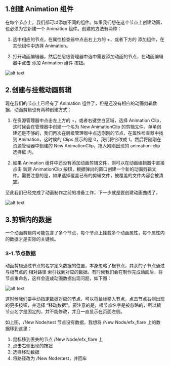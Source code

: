 
## 1.创建 Animation 组件
在每个节点上，我们都可以添加不同的组件。如果我们想在这个节点上创建动画，也必须为它新建一个 Animation 组件。创建的方法有两种：

1. 选中相应的节点，在属性检查器中点击右上方的 +，或者下方的 添加组件，在其他组件中选择 Animation。

2. 打开动画编辑器，然后在层级管理器中选中需要添加动画的节点，在动画编辑器中点击 添加 Animation 组件 按钮。

![alt text](https://docs.cocos.com/creator/2.4/manual/assets/add-component.DwtiP8Hz.jpg)

## 2.创建与挂载动画剪辑
现在我们的节点上已经有了 Animation 组件了，但是还没有相应的动画剪辑数据，动画剪辑也有两种创建方式：

1. 在资源管理器中点击左上方的 +，或者右键空白区域，选择 Animation Clip，这时候会在管理器中创建一个名为 New AnimationClip 的剪辑文件。单单创建还是不够的，我们再次在层级管理器中点选刚刚的节点，在属性检查器中找到 Animation，这时候的 Clips 显示的是 0，我们将它改成 1。然后将刚刚在资源管理器中创建的 New AnimationClip，拖入刚刚出现的 animation-clip 选择框 内。

2. 如果 Animation 组件中还没有添加动画剪辑文件，则可以在动画编辑器中直接点击 新建 AnimationClip 按钮，根据弹出的窗口创建一个新的动画剪辑文件。需要注意的是，如果选择覆盖已有的剪辑文件，被覆盖的文件内容会被清空。

至此我们已经完成了动画制作之前的准备工作，下一步就是要创建动画曲线了。

![alt text](https://docs.cocos.com/creator/2.4/manual/assets/add-clip.Cym0bWCc.jpg)


## 3.剪辑内的数据
一个动画剪辑内可能包含了多个节点，每个节点上挂载多个动画属性，每个属性内的数据才是实际的关键帧。

### 3-1.节点数据
动画剪辑通过节点的名字定义数据的位置，本身忽略了根节点，其余的子节点通过与根节点的 相对路径 索引找到对应的数据。有时候我们会在制作完成动画后，将节点重命名，这样会造成动画数据出现问题，如下图：

![alt text](https://docs.cocos.com/creator/2.4/manual/assets/miss-node.B_w5PK5S.jpg)

这时候我们要手动指定数据对应的节点，可以将鼠标移入节点，点击节点右侧出现的更多按钮，并选择 “移动数据”。要注意的是，根节点名字是被忽略的，所以根节点名字是固定的，并不能修改，并且一直显示在页面左侧。

如上图，/New Node/test 节点没有数据，我想将 /New Node/efx_flare 上的数据移到这里：

1. 鼠标移到丢失的节点 /New Node/efx_flare 上
2. 点击右侧出现的按钮
3. 选择移动数据
4. 将路径改为 /New Node/test，并回车
